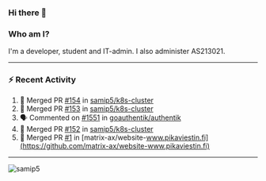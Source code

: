 ### Hi there 👋

### Who am I?
I'm a developer, student and IT-admin. I also administer AS213021.

---
### :zap: Recent Activity
<!--START_SECTION:activity-->
1. 🎉 Merged PR [#154](https://github.com/samip5/k8s-cluster/pull/154) in [samip5/k8s-cluster](https://github.com/samip5/k8s-cluster)
2. 🎉 Merged PR [#153](https://github.com/samip5/k8s-cluster/pull/153) in [samip5/k8s-cluster](https://github.com/samip5/k8s-cluster)
3. 🗣 Commented on [#1551](https://github.com/goauthentik/authentik/issues/1551) in [goauthentik/authentik](https://github.com/goauthentik/authentik)
4. 🎉 Merged PR [#152](https://github.com/samip5/k8s-cluster/pull/152) in [samip5/k8s-cluster](https://github.com/samip5/k8s-cluster)
5. 🎉 Merged PR [#1](https://github.com/matrix-ax/website-www.pikaviestin.fi/pull/1) in [matrix-ax/website-www.pikaviestin.fi](https://github.com/matrix-ax/website-www.pikaviestin.fi)
<!--END_SECTION:activity-->
---

<img align="center" src="https://github-readme-stats.vercel.app/api?username=samip5&show_icons=true" alt="samip5" />
